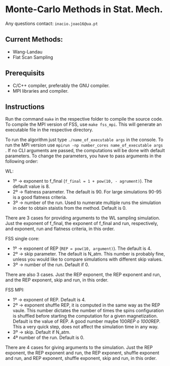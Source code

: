 # Monte-Carlo Methods in Stat. Mech.

Any questions contact: ```inacio.joao16@ua.pt```

## Current Methods:
 * Wang-Landau
 * Flat Scan Sampling

## Prerequisits
 * C/C++ compiler, preferably the GNU compiler. 
 * MPI libraries and compiler. 

## Instructions

Run the command ```make``` in the respective folder to compile the source code. To compile the MPI version of FSS, use ```make fss_mpi```. This will generate an executable file in the respective directory. 

To run the algorithm just type ```./name_of_executable args``` in the console. To run the MPI version use ```mpirun -np number_cores name_of_executable args``` . If no CLI arguments are passed, the computations will be done with default parameters. To change the parameters, you have to pass arguments in the following order:

WL:
  * 1º -> exponent to f_final (```f_final = 1 + pow(10, - agrument)```). The default value is 8.
  * 2º -> flatness parameter. The default is 90. For large simulations 90-95 is a good flatness criteria. 
  * 3º -> number of the run. Used to numerate multiple runs the simulation in oder to obtain staistis from the method. Default is 0. 
	
There are 3 cases for providing arguments to the WL sampling simulation. Just the exponent of f_final, the exponent of f_final and run, respectively, and exponent, run and flatness criteria, in this order.

FSS single core:
  * 1º -> exponent of REP (```REP = pow(10, argument)```). The default is 4.
  * 2º -> skip parameter. The default is N_atm. This number is probably fine, unless you would like to compare simulations with different skip values. 
  * 3º -> number of the run. Default if 0.
	
There are also 3 cases. Just the REP exponent, the REP exponent and run, and the REP exponent, skip and run, in this order.

FSS MPI:
  * 1º -> exponent of REP. Default is 4.
  * 2º -> exponent shuffle REP, it is computed in the same way as the REP vaule. This number dictates the number of times the spins configuration is shuffled before starting the computation for a given magnetization. Default is the value of REP. A good number maybe 100*REP o 1000*REP. This a very quick step, does not affect the simulation time in any way.
  * 3º -> skip. Default if N_atm.
  * 4ª number of the run. Default is 0.

There are 4 cases for giving arguments to the simulation. Just the REP exponent, the REP exponent and run, the REP exponent, shuffle exponent and run, and REP exponent, shuffle exponent, skip and run, in this order. 






		

